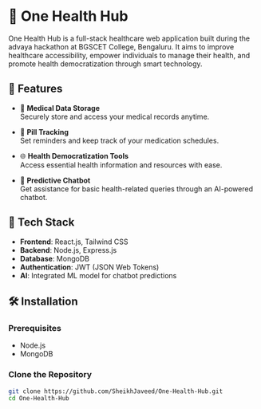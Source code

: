 # 🏥 One Health Hub

One Health Hub is a full-stack healthcare web application built during the advaya hackathon at BGSCET College, Bengaluru. It aims to improve healthcare accessibility, empower individuals to manage their health, and promote health democratization through smart technology.

## 🌟 Features

- 📁 **Medical Data Storage**  
  Securely store and access your medical records anytime.

- 💊 **Pill Tracking**  
  Set reminders and keep track of your medication schedules.

- 🌐 **Health Democratization Tools**  
  Access essential health information and resources with ease.

- 🤖 **Predictive Chatbot**  
  Get assistance for basic health-related queries through an AI-powered chatbot.

## 🚀 Tech Stack

- **Frontend**: React.js, Tailwind CSS  
- **Backend**: Node.js, Express.js  
- **Database**: MongoDB  
- **Authentication**: JWT (JSON Web Tokens)  
- **AI**: Integrated ML model for chatbot predictions

## 🛠️ Installation

### Prerequisites

- Node.js
- MongoDB

### Clone the Repository

```bash
git clone https://github.com/SheikhJaveed/One-Health-Hub.git
cd One-Health-Hub
